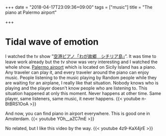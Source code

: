 +++
date = "2018-04-17T23:09:36+09:00"
tags = ["music"]
title = "The piano at Palermo airport"

+++
# Tidal wave of emotion
I watched the tv show ”[空港ピアノ「わが故郷　シチリア島」](https://hh.pid.nhk.or.jp/pidh07/ProgramIntro/Show.do?pkey=001-20180128-11-17047)”. It was time to leave work already but the tv show was very interesting and I watched the whole show.
[Palermo airport](http://www.gesap.it/en/) which is located on Sicily Island has a piano. Any traveler can play it, and every traveler around the piano can enjoy music. People listening to the music playing by Random people while they are waiting for an airplane, I really like that situation. Nobody knows who is playing and the player doesn't know people who are listening to. This situation happened at only this moment. Never happens at other time. Same player, same listeners, same music, it never happens.
{{< youtube n-BtBRS1OoA >}}

And now, you can find piano in airport everywhere. This is good one in Amsterdam.
{{< youtube YOh__aZC7mE >}}

No related, but I like this video by the way.
{{< youtube 4z9-KaX4jrE >}}